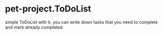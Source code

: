 # pet-project.ToDoList

simple ToDoList
with it, you can write down tasks that you need to complete and mark already completed
